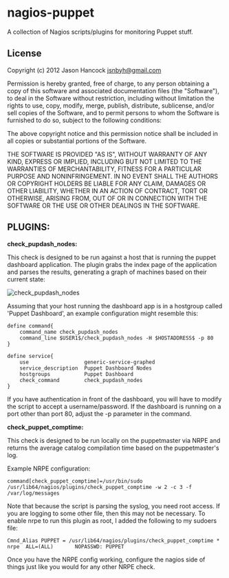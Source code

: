 nagios-puppet
=============

A collection of Nagios scripts/plugins for monitoring Puppet stuff.


License
-------
Copyright (c) 2012 Jason Hancock <jsnbyh@gmail.com>

Permission is hereby granted, free of charge, to any person obtaining a copy
of this software and associated documentation files (the "Software"), to deal
in the Software without restriction, including without limitation the rights
to use, copy, modify, merge, publish, distribute, sublicense, and/or sell
copies of the Software, and to permit persons to whom the Software is furnished
to do so, subject to the following conditions:

The above copyright notice and this permission notice shall be included in all
copies or substantial portions of the Software.

THE SOFTWARE IS PROVIDED "AS IS", WITHOUT WARRANTY OF ANY KIND, EXPRESS OR
IMPLIED, INCLUDING BUT NOT LIMITED TO THE WARRANTIES OF MERCHANTABILITY,
FITNESS FOR A PARTICULAR PURPOSE AND NONINFRINGEMENT. IN NO EVENT SHALL THE
AUTHORS OR COPYRIGHT HOLDERS BE LIABLE FOR ANY CLAIM, DAMAGES OR OTHER
LIABILITY, WHETHER IN AN ACTION OF CONTRACT, TORT OR OTHERWISE, ARISING FROM,
OUT OF OR IN CONNECTION WITH THE SOFTWARE OR THE USE OR OTHER DEALINGS IN
THE SOFTWARE.

PLUGINS:
-------
**check_pupdash_nodes:**

This check is designed to be run against a host that is running the puppet
dashboard application. The plugin grabs the index page of the application
and parses the results, generating a graph of machines based on their current
state:

![check_pupdash_nodes](https://github.com/jasonhancock/nagios-puppet/raw/master/example-images/check_pupdash_nodes.png)

Assuming that your host running the dashboard app is in a hostgroup called
'Puppet Dashboard', an example configuration might resemble this:

```
define command{
    command_name check_pupdash_nodes
    command_line $USER1$/check_pupdash_nodes -H $HOSTADDRESS$ -p 80
}

define service{
    use                  generic-service-graphed
    service_description  Puppet Dashboard Nodes
    hostgroups           Puppet Dashboard
    check_command        check_pupdash_nodes
}
```

If you have authentication in front of the dashboard, you will have to modify the
script to accept a username/password. If the dashboard is running on a port other
than port 80, adjust the -p parameter in the command.

**check_puppet_comptime:**

This check is designed to be run locally on the puppetmaster via NRPE and returns
the average catalog compilation time based on the puppetmaster's log.

Example NRPE configuration:

```
command[check_puppet_comptime]=/usr/bin/sudo /usr/lib64/nagios/plugins/check_puppet_comptime -w 2 -c 3 -f /var/log/messages
```

Note that because the script is parsing the syslog, you need root access. If you are
logging to some other file, then this may not be necessary. To enable nrpe to run 
this plugin as root, I added the following to my sudoers file:

```
Cmnd_Alias PUPPET = /usr/lib64/nagios/plugins/check_puppet_comptime *
nrpe  ALL=(ALL)       NOPASSWD: PUPPET
```

Once you have the NRPE config working, configure the nagios side of things just like you
would for any other NRPE check.
